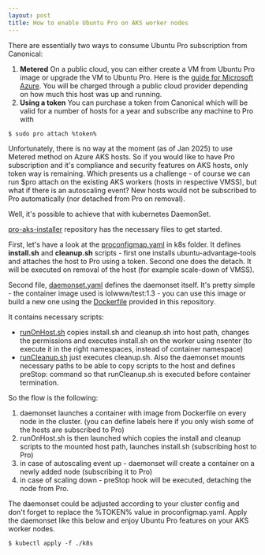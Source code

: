 ```yaml
---
layout: post
title: How to enable Ubuntu Pro on AKS worker nodes 
---
```


There are essentially two ways to consume Ubuntu Pro subscription from Canonical:
1. **Metered**
On a public cloud, you can either create a VM from Ubuntu Pro image or upgrade the VM to Ubuntu Pro.
Here is the [guide for Microsoft Azure](https://learn.microsoft.com/en-us/azure/virtual-machines/workloads/canonical/ubuntu-pro-in-place-upgrade).
You will be charged through a public cloud provider depending on how much this host was up and running.
2. **Using a token**
You can purchase a token from Canonical which will be valid for a number of hosts for a year and subscribe any machine to Pro with
```console
$ sudo pro attach %token%
```

Unfortunately, there is no way at the moment (as of Jan 2025) to use Metered method on Azure AKS hosts.
So if you would like to have Pro subscription and it's compliance and security features on AKS hosts, only token way is remaining.
Which presents us a challenge - of course we can run $pro attach on the existing AKS workers (hosts in respective VMSS), 
but what if there is an autoscaling event? New hosts would not be subscribed to Pro automatically (nor detached from Pro on removal).

Well, it's possible to achieve that with kubernetes DaemonSet.

[pro-aks-installer](https://github.com/lolwww/pro-aks-installer) repository has the necessary files to get started.

First, let's have a look at the [proconfigmap.yaml](https://github.com/lolwww/pro-aks-installer/blob/master/k8s/proconfigmap.yaml) in k8s folder.
It defines **install.sh** and **cleanup.sh** scripts - first one installs ubuntu-advantage-tools and attaches the host to Pro using a token.
Second one does the detach. It will be executed on removal of the host (for example scale-down of VMSS).

Second file, [daemonset.yaml](https://github.com/lolwww/pro-aks-installer/blob/master/k8s/daemonset.yaml) defines the daemonset itself.
It's pretty simple - the container image used is lolwww/test:1.3 - you can use this image or build a new one using the [Dockerfile](https://github.com/lolwww/pro-aks-installer/blob/master/Dockerfile) provided in this repository. 

It contains necessary scripts:
- [runOnHost.sh](https://github.com/lolwww/pro-aks-installer/blob/master/runOnHost.sh) copies install.sh and cleanup.sh into host path, 
changes the permissions and executes install.sh on the worker using nsenter (to execute it in the right namespaces, instead of container namespace)
- [runCleanup.sh](https://github.com/lolwww/pro-aks-installer/blob/master/runCleanup.sh) just executes cleanup.sh.
Also the daemonset mounts necessary paths to be able to copy scripts to the host and defines preStop: command so that runCleanup.sh is executed before container termination.

So the flow is the following:
1) daemonset launches a container with image from Dockerfile on every node in the cluster.
(you can define labels here if you only wish some of the hosts are subscribed to Pro)
2) runOnHost.sh is then launched which copies the install and cleanup scripts to the mounted host path, launches install.sh (subscribing host to Pro)
3) in case of autoscaling event up - daemonset will create a container on a newly added node (subscribing it to Pro)
4) in case of scaling down - preStop hook will be executed, detaching the node from Pro.

The daemonset could be adjusted according to your cluster config and don't forget to replace the %TOKEN% value in proconfigmap.yaml.
Apply the daemonset like this below and enjoy Ubuntu Pro features on your AKS worker nodes.
```console
$ kubectl apply -f ./k8s
```

